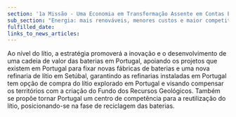 ```yaml
---
section: '1a Missão - Uma Economia em Transformação Assente em Contas Equilibradas'
sub_section: "Energia: mais renováveis, menores custos e maior competitividade"
fulfilled_date:
links_to_news_articles:
---
```


Ao nível do lítio, a estratégia promoverá a inovação e o desenvolvimento de uma cadeia de valor das baterias em Portugal, apoiando os projetos que existem em Portugal para fixar novas fábricas de baterias e uma nova refinaria de lítio em Setúbal, garantindo as refinarias instaladas em Portugal tem opção de compra do lítio explorado em Portugal e visando compensar os territórios com a criação do Fundo dos Recursos Geológicos. Também se propõe tornar Portugal um centro de competência para a reutilização do lítio, posicionando-se na fase de reciclagem das baterias.